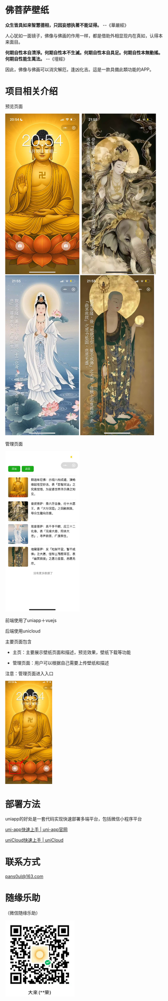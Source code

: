 # 佛菩萨壁纸

**众生皆具如来智慧德相，只因妄想执著不能证得。**  --《華嚴經》

人心犹如一面镜子，佛像与佛画的作用一样，都是借助外相显现内在真如，认得本来面目。

**何期自性本自清淨。何期自性本不生滅。何期自性本自具足。何期自性本無動搖。何期自性能生萬法。** --《壇經》

因此，佛像与佛画可以消灾解厄，逢凶化吉。這是一款具備此類功能的APP。


# 项目相关介绍
预览页面 

<img title="" src="./doc/assets_README/2025-06-22-20-42-09-4dd8895bf83b1a59d5ae87702fe91a9.jpg" alt="" width="237">
<img title="" src="./doc/assets_README/2025-06-22-20-39-35-dbaa15a986cba917c9a5686da2601c8.png" alt="" width="237">
<img title="" src="./doc/assets_README/2025-06-22-20-40-46-2165a11c08908e8575bb51789315e5e.jpg" alt="" width="237">
<img title="" src="./doc/assets_README/2025-06-22-20-41-22-ee1a8c39b7861bfc54453b1e4477efb.jpg" alt="" width="236">
<img title="" src="./doc/assets_README/2025-06-22-20-41-38-c9a4937fcd60b1a8af1d93a24167692.jpg" alt="" width="236">

管理页面

<img title="" src="./doc/assets_README/2025-06-22-20-43-09-96611cec97ad398c6fe1707b5622a64.jpg" alt="" width="237">



前端使用了uniapp＋vuejs

后端使用unicloud

主要页面包含

- 主页：主要展示壁纸页面和描述，预览效果，壁纸下载等功能

- 管理页面：用户可以根据自己需要上传壁纸和描述



注意：管理页面进入入口

<img title="" src="./doc/assets_README/2025-06-22-20-44-35-image.png" alt="" width="150">

# 部署方法

uniapp的好处是一套代码实现快速部署多端平台，包括微信小程序平台

[uni-app快速上手 | uni-app官网](https://zh.uniapp.dcloud.io/quickstart.html) 

[uniCloud快速上手 | uniCloud](https://doc.dcloud.net.cn/uniCloud/quickstart.html) 



# 联系方式

pans0ul@163.com

# 随缘乐助

（微信随缘乐助）

<img title="" src="./doc/assets_README/2025-06-22-20-36-14-image.png" alt="" width="221" data-align="inline">






